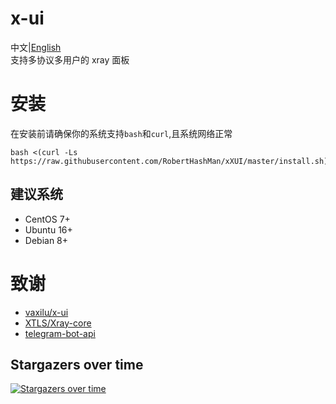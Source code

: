 # x-ui
中文|[English](./README.md)  
支持多协议多用户的 xray 面板   
# 安装
在安装前请确保你的系统支持`bash`和`curl`,且系统网络正常  

```
bash <(curl -Ls https://raw.githubusercontent.com/RobertHashMan/xXUI/master/install.sh)
```
## 建议系统

- CentOS 7+
- Ubuntu 16+
- Debian 8+

# 致谢

- [vaxilu/x-ui](https://github.com/vaxilu/x-ui)
- [XTLS/Xray-core](https://github.com/XTLS/Xray-core)
- [telegram-bot-api](https://github.com/go-telegram-bot-api/telegram-bot-api)

## Stargazers over time

[![Stargazers over time](https://starchart.cc/RobertHashMan/xXUI.svg)](https://starchart.cc/RobertHashMan/xXUI)
